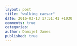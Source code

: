 ```yaml
---
layout: post
title: "walking caesar"
date: 2016-03-13 17:51:41 +1030
comments: true
categories: 
author: Danijel James
published: true
---
```

